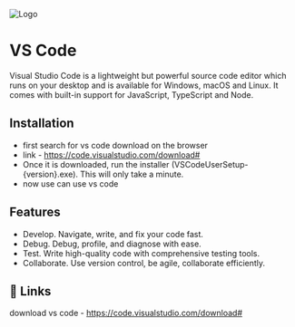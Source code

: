 
![Logo](https://surveymonkey-assets.s3.amazonaws.com/survey/290106376/1176d9f5-b9e8-4e70-9c53-e7373809ba8b.png)


# VS Code

Visual Studio Code is a lightweight but powerful source code editor which runs on your desktop and is available for Windows, macOS and Linux. It comes with built-in support for JavaScript, TypeScript and Node.

## Installation

- first search for vs code download on the browser 
- link - https://code.visualstudio.com/download#
- Once it is downloaded, run the installer (VSCodeUserSetup-{version}.exe). This will only take a minute.
- now use can use vs code
## Features

- Develop. Navigate, write, and fix your code fast. 
- Debug. Debug, profile, and diagnose with ease.
- Test. Write high-quality code with comprehensive testing tools.
- Collaborate. Use version control, be agile, collaborate efficiently.
## 🔗 Links
download vs code - https://code.visualstudio.com/download#
